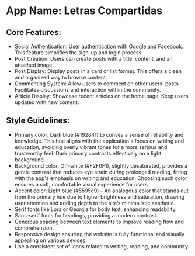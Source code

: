 # **App Name**: Letras Compartidas

## Core Features:

- Social Authentication: User authentication with Google and Facebook. This feature simplifies the sign-up and login process.
- Post Creation: Users can create posts with a title, content, and an attached image.
- Post Display: Display posts in a card or list format. This offers a clean and organized way to browse content.
- Commenting System: Allow users to comment on other users' posts. Facilitates discussions and interaction within the community.
- Article Display: Showcase recent articles on the home page. Keep users updated with new content.

## Style Guidelines:

- Primary color: Dark blue (#192841) to convey a sense of reliability and knowledge. This hue aligns with the application's focus on writing and education, avoiding overly vibrant tones for a more serious and trustworthy feel. Dark primary contrasts effectively on a light background.
- Background color: Off-white (#F2F0F1), slightly desaturated, provides a gentle contrast that reduces eye strain during prolonged reading, fitting with the app's emphasis on writing and education. Choosing such color ensures a soft, comfortable visual experience for users.
- Accent color: Light blue (#5595c9) – An analogous color that stands out from the primary hue due to higher brightness and saturation, drawing user attention and adding depth to the site’s minimalistic aesthetic.
- Serif fonts like Lora or Georgia for body text, enhancing readability.
- Sans-serif fonts for headings, providing a modern contrast.
- Generous spacing between text elements to improve reading flow and comprehension.
- Responsive design ensuring the website is fully functional and visually appealing on various devices.
- Use a consistent set of icons related to writing, reading, and community.